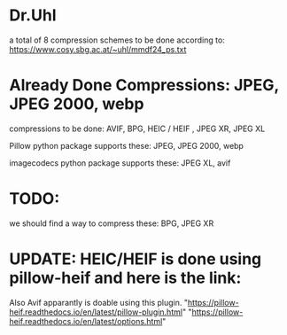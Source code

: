 # Dr.Uhl
a total of 8 compression schemes to be done according to:
https://www.cosy.sbg.ac.at/~uhl/mmdf24_ps.txt

# Already Done Compressions: JPEG, JPEG 2000, webp


compressions to be done:
AVIF, BPG, HEIC / HEIF ,  JPEG XR, JPEG XL


Pillow python package supports these:
JPEG, JPEG 2000, webp

imagecodecs python package supports these:
JPEG XL, avif

# TODO:
we should find a way to compress these:
BPG, JPEG XR

# UPDATE: HEIC/HEIF is done using pillow-heif and here is the link:
Also Avif apparantly is doable using this plugin.
"https://pillow-heif.readthedocs.io/en/latest/pillow-plugin.html"
"https://pillow-heif.readthedocs.io/en/latest/options.html"
